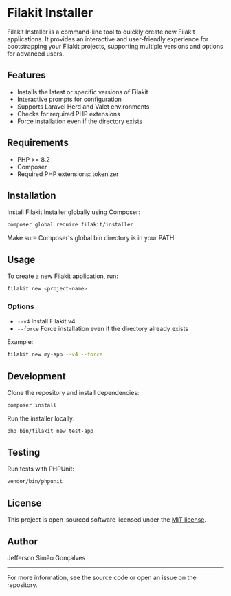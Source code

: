 # Filakit Installer

Filakit Installer is a command-line tool to quickly create new Filakit applications. It provides an interactive and user-friendly experience for bootstrapping your Filakit projects, supporting multiple versions and options for advanced users.

## Features

- Installs the latest or specific versions of Filakit
- Interactive prompts for configuration
- Supports Laravel Herd and Valet environments
- Checks for required PHP extensions
- Force installation even if the directory exists

## Requirements

- PHP >= 8.2
- Composer
- Required PHP extensions: tokenizer

## Installation

Install Filakit Installer globally using Composer:

```bash
composer global require filakit/installer
```

Make sure Composer's global bin directory is in your PATH.

## Usage

To create a new Filakit application, run:

```bash
filakit new <project-name>
```

### Options

- `--v4`      Install Filakit v4
- `--force`   Force installation even if the directory already exists

Example:

```bash
filakit new my-app --v4 --force
```

## Development

Clone the repository and install dependencies:

```bash
composer install
```

Run the installer locally:

```bash
php bin/filakit new test-app
```

## Testing

Run tests with PHPUnit:

```bash
vendor/bin/phpunit
```

## License

This project is open-sourced software licensed under the [MIT license](LICENSE).

## Author

Jefferson Simão Gonçalves

---

For more information, see the source code or open an issue on the repository.